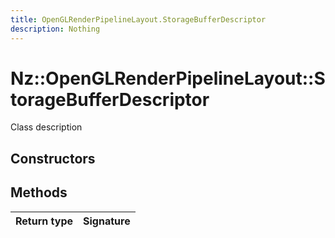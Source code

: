 ```yaml
---
title: OpenGLRenderPipelineLayout.StorageBufferDescriptor
description: Nothing
---
```


# Nz::OpenGLRenderPipelineLayout::StorageBufferDescriptor

Class description

## Constructors


## Methods

| Return type | Signature |
| ----------- | --------- |
